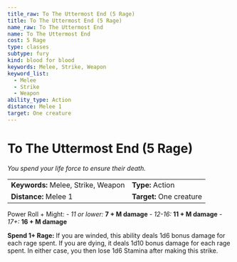 ```yaml
---
title_raw: To The Uttermost End (5 Rage)
title: To The Uttermost End (5 Rage)
name_raw: To The Uttermost End
name: To The Uttermost End
cost: 5 Rage
type: classes
subtype: fury
kind: blood for blood
keywords: Melee, Strike, Weapon
keyword_list:
  - Melee
  - Strike
  - Weapon
ability_type: Action
distance: Melee 1
target: One creature
---
```


# To The Uttermost End (5 Rage)

*You spend your life force to ensure their death.*

|                                     |                          |
| :---------------------------------- | :----------------------- |
| **Keywords:** Melee, Strike, Weapon | **Type:** Action         |
| **Distance:** Melee 1               | **Target:** One creature |

Power Roll + Might: - *11 or lower:* **7 + M damage** - *12-16:* **11 + M damage** - *17+:* **16 + M damage**

**Spend 1+ Rage:** If you are winded, this ability deals 1d6 bonus damage for each rage spent. If you are dying, it deals 1d10 bonus damage for each rage spent. In either case, you then lose 1d6 Stamina after making this strike.
